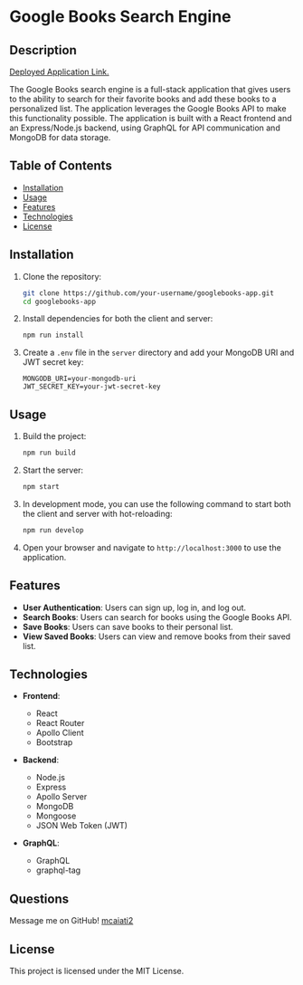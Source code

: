 # Google Books Search Engine

## Description

[Deployed Application Link.](https://graphql-book-refactor-v2.onrender.com)

The Google Books search engine is a full-stack application that gives users to the ability to search for their favorite books and add these books to a personalized list. The application leverages the Google Books API to make this functionality possible. The application is built with a React frontend and an Express/Node.js backend, using GraphQL for API communication and MongoDB for data storage.

## Table of Contents

- [Installation](#installation)
- [Usage](#usage)
- [Features](#features)
- [Technologies](#technologies)
- [License](#license)

## Installation

1. Clone the repository:
    ```sh
    git clone https://github.com/your-username/googlebooks-app.git
    cd googlebooks-app
    ```

2. Install dependencies for both the client and server:
    ```sh
    npm run install
    ```

3. Create a `.env` file in the `server` directory and add your MongoDB URI and JWT secret key:
    ```env
    MONGODB_URI=your-mongodb-uri
    JWT_SECRET_KEY=your-jwt-secret-key
    ```

## Usage

1. Build the project:
    ```sh
    npm run build
    ```

2. Start the server:
    ```sh
    npm start
    ```

3. In development mode, you can use the following command to start both the client and server with hot-reloading:
    ```sh
    npm run develop
    ```

4. Open your browser and navigate to `http://localhost:3000` to use the application.

## Features

- **User Authentication**: Users can sign up, log in, and log out.
- **Search Books**: Users can search for books using the Google Books API.
- **Save Books**: Users can save books to their personal list.
- **View Saved Books**: Users can view and remove books from their saved list.

## Technologies

- **Frontend**:
  - React
  - React Router
  - Apollo Client
  - Bootstrap

- **Backend**:
  - Node.js
  - Express
  - Apollo Server
  - MongoDB
  - Mongoose
  - JSON Web Token (JWT)

- **GraphQL**:
  - GraphQL
  - graphql-tag

## Questions
Message me on GitHub! [mcaiati2](https://github.com/mcaiati2)

## License

This project is licensed under the MIT License.
